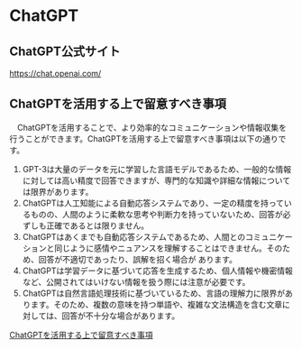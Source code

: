 # ChatGPT
## ChatGPT公式サイト
https://chat.openai.com/

## ChatGPTを活用する上で留意すべき事項

　ChatGPTを活用することで、より効率的なコミュニケーションや情報収集を行うことができます。ChatGPTを活用する上で留意すべき事項は以下の通りです。
1. GPT-3は大量のデータを元に学習した言語モデルであるため、一般的な情報に対しては高い精度で回答できますが、専門的な知識や詳細な情報については限界があります。
2. ChatGPTは人工知能による自動応答システムであり、一定の精度を持っているものの、人間のように柔軟な思考や判断力を持っていないため、回答が必ずしも正確であるとは限りません。
3. ChatGPTはあくまでも自動応答システムであるため、人間とのコミュニケーションと同じように感情やニュアンスを理解することはできません。そのため、回答が不適切であったり、誤解を招く場合が
あります。
4. ChatGPTは学習データに基づいて応答を生成するため、個人情報や機密情報など、公開されてはいけない情報を扱う際には注意が必要です。
5. ChatGPTは自然言語処理技術に基づいているため、言語の理解力に限界があります。そのため、複数の意味を持つ単語や、複雑な文法構造を含む文章に対しては、回答が不十分な場合があります。

[ChatGPTを活用する上で留意すべき事項](https://nitoh-hisashi.github.io/ChatGPT/)
